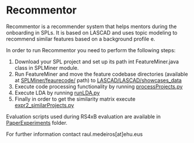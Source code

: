 # Recommentor
Recommentor is a recommender system that helps mentors during the onboarding in SPLs. It is based on LASCAD and uses topic modeling to recommend similar features based on a background profile e.

In order to run Recommentor you need to perform the following steps:

1. Download your SPL project and set up its path int FeatureMiner.java class in SPLMiner module.
2. Run FeatureMiner and move the feature codebase directories (available at [SPLMiner/feaurecode/](SPLMiner/feaurecode/) path) to [LASCAD/LASCAD/showcases_data](LASCAD/LASCAD/showcases_data)
3. Execute code processing functionality by running [processProjects.py ](LASCAD/LASCAD/LDA/processProjects.py)
4. Execute LDA by running [runLDA.py](LASCAD/LASCAD/LDA/runLDA.py)
5. Finally in order to get the similarity matrix execute [expr2_similarProjects.py](LASCAD/LASCAD/experiments/expr2_similarProjects)

Evaluation scripts used during RS4xB evaluation are available in [PaperExperiments](PaperExperiments) folder.

For further information contact raul.medeiros[at]ehu.eus
